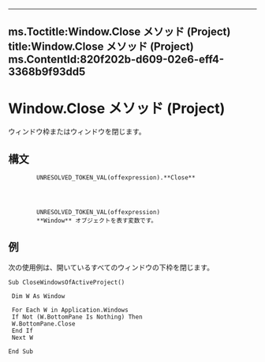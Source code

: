 

---
ms.Toctitle:Window.Close メソッド (Project)
title:Window.Close メソッド (Project)
ms.ContentId:820f202b-d609-02e6-eff4-3368b9f93dd5
---
# Window.Close メソッド (Project)




ウィンドウ枠またはウィンドウを閉じます。

## 構文

            UNRESOLVED_TOKEN_VAL(offexpression).**Close**




            UNRESOLVED_TOKEN_VAL(offexpression)
            **Window** オブジェクトを表す変数です。



## 例
次の使用例は、開いているすべてのウィンドウの下枠を閉じます。

```vba
Sub CloseWindowsOfActiveProject() 
 
 Dim W As Window 
 
 For Each W in Application.Windows 
 If Not (W.BottomPane Is Nothing) Then 
 W.BottomPane.Close 
 End If 
 Next W 
 
End Sub
```





